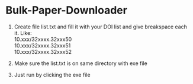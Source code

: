 # Bulk-Paper-Downloader

1. Create file list.txt and fill it with your DOI list and give breakspace each it. 
Like: 
<br>10.xxx/32xxxx.32xxx50
<br>10.xxx/32xxxx.32xxx51
<br>10.xxx/32xxxx.32xxx52

2. Make sure the list.txt is on same directory with exe file
3. Just run by clicking the exe file

